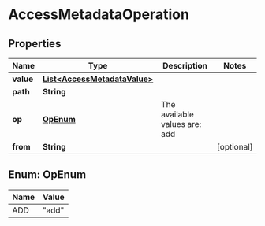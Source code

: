 

# AccessMetadataOperation


## Properties

| Name | Type | Description | Notes |
|------------ | ------------- | ------------- | -------------|
|**value** | [**List&lt;AccessMetadataValue&gt;**](AccessMetadataValue.md) |  |  |
|**path** | **String** |  |  |
|**op** | [**OpEnum**](#OpEnum) | The available values are: add |  |
|**from** | **String** |  |  [optional] |



## Enum: OpEnum

| Name | Value |
|---- | -----|
| ADD | &quot;add&quot; |



